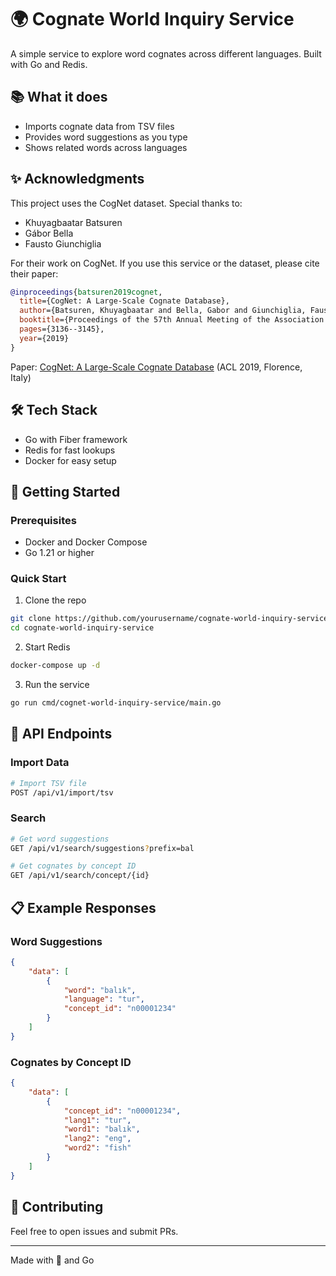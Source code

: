 # 🌍 Cognate World Inquiry Service

A simple service to explore word cognates across different languages. Built with Go and Redis.

## 📚 What it does

- Imports cognate data from TSV files
- Provides word suggestions as you type
- Shows related words across languages

## ✨ Acknowledgments

This project uses the CogNet dataset. Special thanks to:
- Khuyagbaatar Batsuren
- Gábor Bella
- Fausto Giunchiglia

For their work on CogNet. If you use this service or the dataset, please cite their paper:

```bibtex
@inproceedings{batsuren2019cognet,
  title={CogNet: A Large-Scale Cognate Database},
  author={Batsuren, Khuyagbaatar and Bella, Gabor and Giunchiglia, Fausto},
  booktitle={Proceedings of the 57th Annual Meeting of the Association for Computational Linguistics},
  pages={3136--3145},
  year={2019}
}
```

Paper: [CogNet: A Large-Scale Cognate Database](https://aclanthology.org/P19-1302/) (ACL 2019, Florence, Italy)

## 🛠 Tech Stack

- Go with Fiber framework
- Redis for fast lookups
- Docker for easy setup

## 🚀 Getting Started

### Prerequisites

- Docker and Docker Compose
- Go 1.21 or higher

### Quick Start

1. Clone the repo
```bash
git clone https://github.com/yourusername/cognate-world-inquiry-service
cd cognate-world-inquiry-service
```

2. Start Redis
```bash
docker-compose up -d
```

3. Run the service
```bash
go run cmd/cognet-world-inquiry-service/main.go
```

## 📝 API Endpoints

### Import Data
```bash
# Import TSV file
POST /api/v1/import/tsv
```

### Search
```bash
# Get word suggestions
GET /api/v1/search/suggestions?prefix=bal

# Get cognates by concept ID
GET /api/v1/search/concept/{id}
```

## 📋 Example Responses

### Word Suggestions
```json
{
    "data": [
        {
            "word": "balık",
            "language": "tur",
            "concept_id": "n00001234"
        }
    ]
}
```

### Cognates by Concept ID
```json
{
    "data": [
        {
            "concept_id": "n00001234",
            "lang1": "tur",
            "word1": "balık",
            "lang2": "eng",
            "word2": "fish"
        }
    ]
}
```

## 🤝 Contributing

Feel free to open issues and submit PRs.

---
Made with 🎉 and Go
